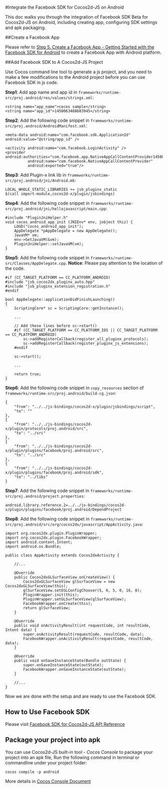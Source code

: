 #Integrate the Facebook SDK for Cocos2d-JS on Android

This doc walks you through the integration of Facebook SDK Beta for Cocos2d-JS on Android, including creating app, configuring SDK settings and apk packaging.

##Create a Facebook App

Please refer to [Step 5. Create a Facebook App - Getting Started with the Facebook SDK for Android](http://developers.facebook.com/docs/android/getting-started/#create-app) to create a Facebook App with Android platform.

##Add Facebook SDK to A Cocos2d-JS Project

Use Cocos command line tool to generate a js project, and you need to make a few modifications to the Android project before you can use Facebook SDK in js code.

**Step1**: Add app name and app id in `frameworks/runtime-src/proj.android/res/values/strings.xml`:

```
<string name="app_name">cocos sample</string>
<string name="app_id">1450063488603945</string>
```

**Step2**: Add the following code snippet in `frameworks/runtime-src/proj.android/AndroidManifest.xml`:

```
<meta-data android:name="com.facebook.sdk.ApplicationId" android:value="@string/app_id" />

<activity android:name="com.facebook.LoginActivity" />
<provider android:authorities="com.facebook.app.NativeAppCallContentProvider1450063488603945"
          android:name="com.facebook.NativeAppCallContentProvider"
          android:exported="true"/>
```

**Step3**: Add Plugin-x link lib in `frameworks/runtime-src/proj.android/jni/Android.mk`:

```
LOCAL_WHOLE_STATIC_LIBRARIES += jsb_pluginx_static
$(call import-module,cocos2d-x/plugin/jsbindings)
```

**Step4**: Add the following code snippet in `frameworks/runtime-src/proj.android/jni/hellojavascript/main.cpp`:

```
#include "PluginJniHelper.h"
void cocos_android_app_init (JNIEnv* env, jobject thiz) {
    LOGD("cocos_android_app_init");
    AppDelegate *pAppDelegate = new AppDelegate();
    JavaVM* vm;
    env->GetJavaVM(&vm);
    PluginJniHelper::setJavaVM(vm);
}
```

**Step5**: Add the following code snippet in `frameworks/runtime-src/Classes/AppDelegate.cpp`. **Notice**: Please pay attention to the location of the code.

```
#if (CC_TARGET_PLATFORM == CC_PLATFORM_ANDROID)
#include "jsb_cocos2dx_pluginx_auto.hpp"
#include "jsb_pluginx_extension_registration.h"
#endif

bool AppDelegate::applicationDidFinishLaunching()
{
    ScriptingCore* sc = ScriptingCore::getInstance();

    ...

    // Add these lines before sc->start()
	#if (CC_TARGET_PLATFORM == CC_PLATFORM_IOS || CC_TARGET_PLATFORM == CC_PLATFORM_ANDROID)
		sc->addRegisterCallback(register_all_pluginx_protocols);
		sc->addRegisterCallback(register_pluginx_js_extensions);
	#endif

	sc->start();    
    
    ...

    return true;
}
```

**Step6**: Add the following code snippet in `copy_resources` section of `frameworks/runtime-src/proj.android/build-cg.json`:

```
{
    "from": "../../js-bindings/cocos2d-x/plugin/jsbindings/script", 
    "to": ""
},
{
    "from": "../../js-bindings/cocos2d-x/plugin/protocols/proj.android/src", 
    "to": "../src"
},
{
    "from": "../../js-bindings/cocos2d-x/plugin/plugins/facebook/proj.android/src", 
    "to": "../src"
}, 
{
    "from": "../../js-bindings/cocos2d-x/plugin/plugins/facebook/proj.android/sdk", 
    "to": "../libs"
}
```

**Step7**: Add the following code snippet in `frameworks/runtime-src/proj.android/project.properties`:

```
android.library.reference.2=../../js-bindings/cocos2d-x/plugin/plugins/facebook/proj.android/DependProject
```

**Step8**: Add the following code snippet in `frameworks/runtime-src/proj.android/src/org/cocos2dx/javascript/AppActivity.java`:

```
import org.cocos2dx.plugin.PluginWrapper;
import org.cocos2dx.plugin.FacebookWrapper;
import android.content.Intent;
import android.os.Bundle;

public class AppActivity extends Cocos2dxActivity {

	//...

	@Override
	public Cocos2dxGLSurfaceView onCreateView() {
        Cocos2dxGLSurfaceView glSurfaceView = new Cocos2dxGLSurfaceView(this);
        glSurfaceView.setEGLConfigChooser(5, 6, 5, 0, 16, 8);
        PluginWrapper.init(this);
        PluginWrapper.setGLSurfaceView(glSurfaceView);
        FacebookWrapper.onCreate(this);
        return glSurfaceView;
    }
	
	@Override
	public void onActivityResult(int requestCode, int resultCode, Intent data) {
	    super.onActivityResult(requestCode, resultCode, data);
	    FacebookWrapper.onAcitivityResult(requestCode, resultCode, data);
	}
	
	@Override
	public void onSaveInstanceState(Bundle outState) {
	    super.onSaveInstanceState(outState);
	    FacebookWrapper.onSaveInstanceState(outState);
	}

	//...
}
```

Now we are done with the setup and are ready to use the Facebook SDK.

## How to Use Facebook SDK

Please visit [Facebook SDK for Cocos2d-JS API Reference](../api-reference/zh.md)

## Package your project into apk

You can use Cocos2d-JS built-in tool - _Cocos Console_ to package your project into an apk file, Run the following command in terminal or commandline under your project folder:

```
cocos compile -p android
```

More details in [Cocos Console Document](http://www.cocos2d-x.org/docs/manual/framework/html5/v2/cocos-console/en)